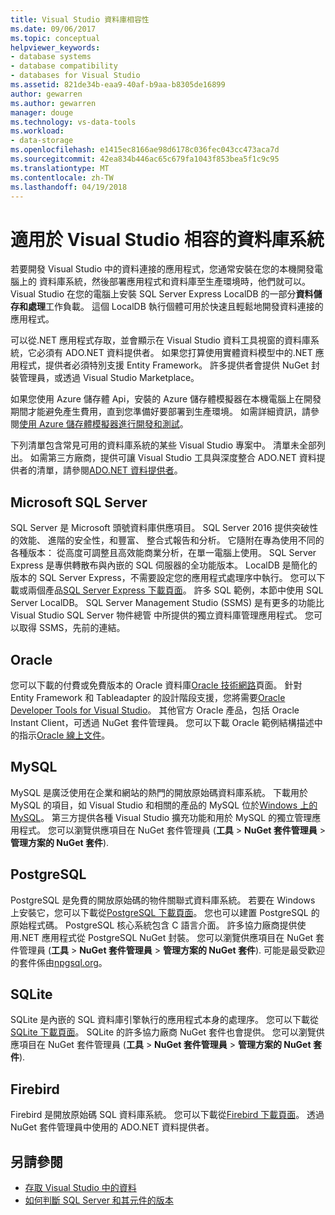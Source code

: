```yaml
---
title: Visual Studio 資料庫相容性
ms.date: 09/06/2017
ms.topic: conceptual
helpviewer_keywords:
- database systems
- database compatibility
- databases for Visual Studio
ms.assetid: 821de34b-eaa9-40af-b9aa-b8305de16899
author: gewarren
ms.author: gewarren
manager: douge
ms.technology: vs-data-tools
ms.workload:
- data-storage
ms.openlocfilehash: e1415ec8166ae98d6178c036fec043cc473aca7d
ms.sourcegitcommit: 42ea834b446ac65c679fa1043f853bea5f1c9c95
ms.translationtype: MT
ms.contentlocale: zh-TW
ms.lasthandoff: 04/19/2018
---
```

# <a name="compatible-database-systems-for-visual-studio"></a>適用於 Visual Studio 相容的資料庫系統

若要開發 Visual Studio 中的資料連接的應用程式，您通常安裝在您的本機開發電腦上的 資料庫系統，然後部署應用程式和資料庫至生產環境時，他們就可以。 Visual Studio 在您的電腦上安裝 SQL Server Express LocalDB 的一部分**資料儲存和處理**工作負載。 這個 LocalDB 執行個體可用於快速且輕鬆地開發資料連接的應用程式。

可以從.NET 應用程式存取，並會顯示在 Visual Studio 資料工具視窗的資料庫系統，它必須有 ADO.NET 資料提供者。 如果您打算使用實體資料模型中的.NET 應用程式，提供者必須特別支援 Entity Framework。 許多提供者會提供 NuGet 封裝管理員，或透過 Visual Studio Marketplace。

如果您使用 Azure 儲存體 Api，安裝的 Azure 儲存體模擬器在本機電腦上在開發期間才能避免產生費用，直到您準備好要部署到生產環境。 如需詳細資訊，請參閱[使用 Azure 儲存體模擬器進行開發和測試](/azure/storage/common/storage-use-emulator)。

下列清單包含常見可用的資料庫系統的某些 Visual Studio 專案中。 清單未全部列出。 如需第三方廠商，提供可讓 Visual Studio 工具與深度整合 ADO.NET 資料提供者的清單，請參閱[ADO.NET 資料提供者](/dotnet/framework/data/adonet/data-providers)。

## <a name="microsoft-sql-server"></a>Microsoft SQL Server

SQL Server 是 Microsoft 頭號資料庫供應項目。 SQL Server 2016 提供突破性的效能、 進階的安全性，和豐富、 整合式報告和分析。 它隨附在專為使用不同的各種版本： 從高度可調整且高效能商業分析，在單一電腦上使用。 SQL Server Express 是專供轉散布與內嵌的 SQL 伺服器的全功能版本。  LocalDB 是簡化的版本的 SQL Server Express，不需要設定您的應用程式處理序中執行。 您可以下載或兩個產品[SQL Server Express 下載頁面](https://www.microsoft.com/sql-server/sql-server-editions-express)。 許多 SQL 範例，本節中使用 SQL Server LocalDB。 SQL Server Management Studio (SSMS) 是有更多的功能比 Visual Studio SQL Server 物件總管 中所提供的獨立資料庫管理應用程式。 您可以取得 SSMS，先前的連結。

## <a name="oracle"></a>Oracle

您可以下載的付費或免費版本的 Oracle 資料庫[Oracle 技術網路](http://www.oracle.com/technetwork/database/enterprise-edition/downloads/index-092322.html)頁面。 針對 Entity Framework 和 Tableadapter 的設計階段支援，您將需要[Oracle Developer Tools for Visual Studio](http://www.oracle.com/technetwork/developer-tools/visual-studio/overview/index.html)。 其他官方 Oracle 產品，包括 Oracle Instant Client，可透過 NuGet 套件管理員。  您可以下載 Oracle 範例結構描述中的指示[Oracle 線上文件](http://docs.oracle.com/cd/E11882_01/server.112/e10831/toc.htm)。

## <a name="mysql"></a>MySQL

MySQL 是廣泛使用在企業和網站的熱門的開放原始碼資料庫系統。 下載用於 MySQL 的項目，如 Visual Studio 和相關的產品的 MySQL 位於[Windows 上的 MySQL](http://www.mysql.com/why-mysql/windows/)。  第三方提供各種 Visual Studio 擴充功能和用於 MySQL 的獨立管理應用程式。 您可以瀏覽供應項目在 NuGet 套件管理員 (**工具** > **NuGet 套件管理員** > **管理方案的 NuGet 套件**).

## <a name="postgresql"></a>PostgreSQL

PostgreSQL 是免費的開放原始碼的物件關聯式資料庫系統。 若要在 Windows 上安裝它，您可以下載從[PostgreSQL 下載頁面](http://www.postgresql.org/download/windows/)。  您也可以建置 PostgreSQL 的原始程式碼。  PostgreSQL 核心系統包含 C 語言介面。 許多協力廠商提供使用.NET 應用程式從 PostgreSQL NuGet 封裝。  您可以瀏覽供應項目在 NuGet 套件管理員 (**工具** > **NuGet 套件管理員** > **管理方案的 NuGet 套件**). 可能是最受歡迎的套件係由[npgsql.org](http://www.npgsql.org)。

## <a name="sqlite"></a>SQLite

SQLite 是內嵌的 SQL 資料庫引擎執行的應用程式本身的處理序。 您可以下載從[SQLite 下載頁面](http://www.sqlite.org/download.html)。 SQLite 的許多協力廠商 NuGet 套件也會提供。 您可以瀏覽供應項目在 NuGet 套件管理員 (**工具** > **NuGet 套件管理員** > **管理方案的 NuGet 套件**).

## <a name="firebird"></a>Firebird

Firebird 是開放原始碼 SQL 資料庫系統。 您可以下載從[Firebird 下載頁面](http://firebirdsql.org/en/downloads/)。 透過 NuGet 套件管理員中使用的 ADO.NET 資料提供者。

## <a name="see-also"></a>另請參閱

- [存取 Visual Studio 中的資料](../data-tools/accessing-data-in-visual-studio.md)
- [如何判斷 SQL Server 和其元件的版本](http://support.microsoft.com/kb/321185)